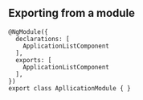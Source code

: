 ## Exporting from a module

```
@NgModule({
  declarations: [
    ApplicationListComponent
  ],
  exports: [
    ApplicationListComponent
  ],
})
export class ApllicationModule { }

```
